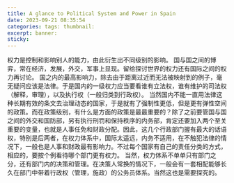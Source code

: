 ```yaml
---
title: A glance to Political System and Power in Spain
date: 2023-09-21 08:35:54
categories: tags: thumbnail: 
excerpt: banner: 
sticky: 
---
```

权力是控制和影响别人的能力，由此衍生出不同级别的影响。
国与国之间的博弈，常在经济，发展，外交，军事上显现。留给探讨世界的权力还有国际之间的权力再讨论。
国之内的最高影响力，除去由于距离过近而无法被映射到的例子，毫无疑问应该是法律。于是国内的一级权力应当要看谁有立法权，谁有维护的司法权（解释，审理），以及执行权（一般归类到行政权）。
当然国内不能一直用法律这种长期有效的条文去治理动态的国家，于是就有了强制性更低，但是更有弹性空间的政策。而在政策级别，有什么是方面的政策是最最重要的？除了之前要管国与国之间的外交和国防部，另有执行刑罚和保持秩序的内务部，肯定还要加入两个至关重要的变量，也就是人事任免和财政分配。因此，这几个行政部门握有最大的话语权，特别是后两者，在权力体系中，国际太遥远，内务不适用，在不触犯法律的情况下，一般也是人事和财政最有影响力。不过每个国家有自己的责任分类的方式，相应的，要按个例看待哪个部门更有权力。
当然，权力体系不单单只有部门之分，还有部门内的决策和管理。在决策人常换的情况下，一般会有一套相配能够长久在部门中带着行政权（管理，施政）的公务员体系。当然这也是需要探究的。